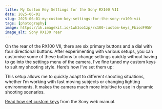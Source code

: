 ```yaml
---
title: My Custom Key Settings for the Sony RX100 VII
date: 2025-06-01
slug: 2025-06-01-my-custom-key-settings-for-the-sony-rx100-vii
tags: [photography]
image: https://ik.imagekit.io/1wh3oo1zp/rx100-custom-keys_FbiodF95W
image_alt: Sony RX100 rear
---
```


On the rear of the RX100 VII, there are six primary buttons and a dial with four directional buttons. After experimenting with various setups, you can customise some of these buttons to change settings quickly without having to go into the settings menu of the camera, I’ve fine tuned my custom keys to suit my shooting style. Here’s how I’ve set them up:

This setup allows me to quickly adapt to different shooting situations, whether I’m working with fast moving subjects or changing lighting environments. It makes the camera much more intuitive to use in dynamic shooting scenarios.

[Read how set custom keys](https://helpguide.sony.net/dsc/1920/v1/en/contents/TP0001552923.html?search=custom%20key) from the Sony web manual.
